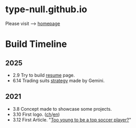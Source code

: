 # type-null.github.io

Please visit --> [homepage](https://type-null.github.io)

# Build Timeline
## 2025
- 2.9 Try to build [resume](https://type-null.github.io/resume/2025/resume.html) page.
- 6.14 Trading suits [strategy](https://type-null.github.io/sports/2025/trading_suits.html) made by Gemini.
## 2021
- 3.8 Concept made to showcase some projects.
- 3.10 First logo. ([ch](/assets/images/logo_arceus.png)/[en](/assets/images/logo_arceus_en.png))
- 3.12 First Article. "[Too young to be a top soccer player?](https://type-null.github.io/sports/2021/03/210307_so.html)"

